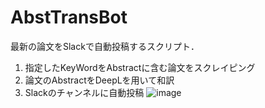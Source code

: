 # AbstTransBot
最新の論文をSlackで自動投稿するスクリプト．
1. 指定したKeyWordをAbstractに含む論文をスクレイピング
2. 論文のAbstractをDeepLを用いて和訳
3. Slackのチャンネルに自動投稿
![image](https://user-images.githubusercontent.com/65318542/131433794-ffb5e26f-52e1-4801-b806-170b9086dcfb.png)
